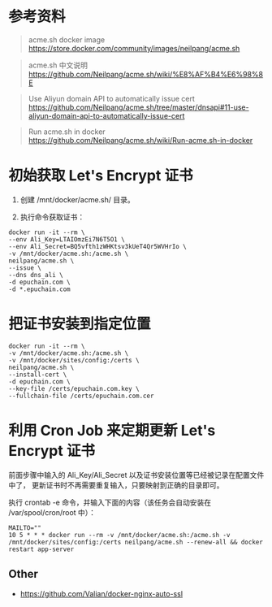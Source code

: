 

# 参考资料

> acme.sh docker image
> https://store.docker.com/community/images/neilpang/acme.sh

> acme.sh 中文说明
> https://github.com/Neilpang/acme.sh/wiki/%E8%AF%B4%E6%98%8E

> Use Aliyun domain API to automatically issue cert
> https://github.com/Neilpang/acme.sh/tree/master/dnsapi#11-use-aliyun-domain-api-to-automatically-issue-cert

> Run acme.sh in docker
> https://github.com/Neilpang/acme.sh/wiki/Run-acme.sh-in-docker

# 初始获取 Let's Encrypt 证书

1. 创建 /mnt/docker/acme.sh/ 目录。

2. 执行命令获取证书：
```
docker run -it --rm \
--env Ali_Key=LTAIOmzEi7N6T5O1 \
--env Ali_Secret=BQ5vfth1zWHKtsv3kUeT4Qr5WVHrIo \
-v /mnt/docker/acme.sh:/acme.sh \
neilpang/acme.sh \
--issue \
--dns dns_ali \
-d epuchain.com \
-d *.epuchain.com
```

# 把证书安装到指定位置
```
docker run -it --rm \
-v /mnt/docker/acme.sh:/acme.sh \
-v /mnt/docker/sites/config:/certs \
neilpang/acme.sh \
--install-cert \
-d epuchain.com \
--key-file /certs/epuchain.com.key \
--fullchain-file /certs/epuchain.com.cer
```

# 利用 Cron Job 来定期更新 Let's Encrypt 证书

前面步骤中输入的 Ali_Key/Ali_Secret 以及证书安装位置等已经被记录在配置文件中了，
更新证书时不再需要重复输入，只要映射到正确的目录即可。

执行 crontab -e 命令，并输入下面的内容（该任务会自动安装在 /var/spool/cron/root 中）：
```
MAILTO=""
10 5 * * * docker run --rm -v /mnt/docker/acme.sh:/acme.sh -v /mnt/docker/sites/config:/certs neilpang/acme.sh --renew-all && docker restart app-server
```

## Other

- https://github.com/Valian/docker-nginx-auto-ssl
